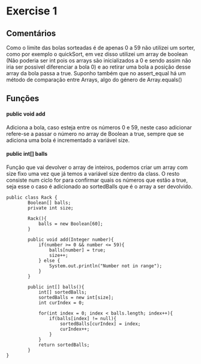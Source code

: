 # Exercise 1

## Comentários 
Como o limite das bolas sorteadas é de apenas 0 a 59 não utilizei um sorter, como por exemplo o quickSort, em vez disso utilizei um array de boolean (Não poderia ser int pois os arrays são inicializados a 0 e sendo assim não iria ser possivel diferenciar a bola 0) e ao retirar uma bola a posição desse array da bola passa a true.
Suponho também que no assert_equal há um método de comparação entre Arrays, algo do género de Array.equals()


## Funções
#### public void add
Adiciona a bola, caso esteja entre os números 0 e 59, neste caso adicionar refere-se a passar o número no  array de Boolean a true, sempre que se adiciona uma bola é incrementado a variável size.

#### public int[] balls
Função que vai devolver o array de inteiros, podemos criar um array com size fixo uma vez que já temos a variável size dentro da class. 
O resto consiste num ciclo for para confirmar quais os números que estão a true, seja esse o caso é adicionado ao sortedBalls que é o array a ser devolvido.

```
public class Rack {
        Boolean[] balls;
        private int size;
        
        Rack(){
            balls = new Boolean[60];
        }
        
        public void add(Integer number){
            if(number >= 0 && number <= 59){
                balls[number] = true;
                size++;
            } else {
                System.out.println("Number not in range");
            }
        }
        
        public int[] balls(){
            int[] sortedBalls;
            sortedBalls = new int[size];
            int curIndex = 0;
            
            for(int index = 0; index < balls.length; index++){
                if(balls[index] != null){
                    sortedBalls[curIndex] = index;
                    curIndex++;
                }
            }
            return sortedBalls;
        }
}
```

